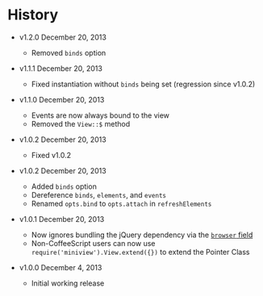 # History

- v1.2.0 December 20, 2013
	- Removed `binds` option

- v1.1.1 December 20, 2013
	- Fixed instantiation without `binds` being set (regression since v1.0.2)

- v1.1.0 December 20, 2013
	- Events are now always bound to the view
	- Removed the `View::$` method

- v1.0.2 December 20, 2013
	- Fixed v1.0.2

- v1.0.2 December 20, 2013
	- Added `binds` option
	- Dereference `binds`, `elements`, and `events`
	- Renamed `opts.bind` to `opts.attach` in `refreshElements`

- v1.0.1 December 20, 2013
	- Now ignores bundling the jQuery dependency via the [`browser` field](https://gist.github.com/defunctzombie/4339901)
	- Non-CoffeeScript users can now use `require('miniview').View.extend({})` to extend the Pointer Class

- v1.0.0 December 4, 2013
	- Initial working release
